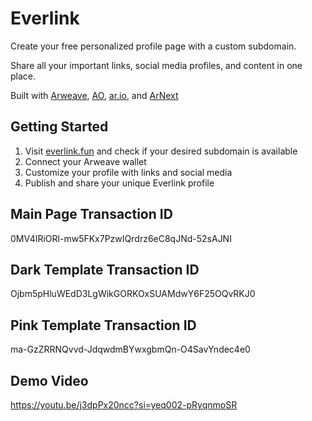 # Everlink

Create your free personalized profile page with a custom subdomain.

Share all your important links, social media profiles, and content in one place.

Built with [Arweave](https://github.com/ArweaveTeam), [AO](https://github.com/permaweb/ao), [ar.io](https://github.com/ar-io/ar-io-sdk), and [ArNext](https://github.com/weavedb/arnext)

## Getting Started

1. Visit [everlink.fun](https://everlink.fun/) and check if your desired subdomain is available
2. Connect your Arweave wallet 
3. Customize your profile with links and social media
4. Publish and share your unique Everlink profile


## Main Page Transaction ID
0MV4IRiORl-mw5FKx7PzwIQrdrz6eC8qJNd-52sAJNI

## Dark Template Transaction ID
Ojbm5pHluWEdD3LgWikGORKOxSUAMdwY6F25OQvRKJ0

## Pink Template Transaction ID
ma-GzZRRNQvvd-JdqwdmBYwxgbmQn-O4SavYndec4e0

## Demo Video
https://youtu.be/j3dpPx20ncc?si=yeq002-pRyqnmoSR